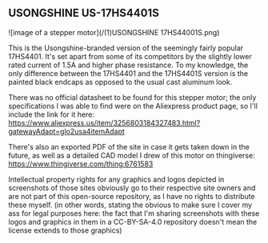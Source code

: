 ## USONGSHINE US-17HS4401S

![image of a stepper motor](/(1)USONGSHINE 17HS44001S.png)

This is the Usongshine-branded version of the seemingly fairly popular 17HS4401. It's set apart from some of its competitors by the slightly lower rated current of 1.5A and higher phase resistance. 
To my knowledge, the only difference between the 17HS4401 and the 17HS4401S version is the painted black endcaps as opposed to the usual cast aluminum look.

There was no official datasheet to be found for this stepper motor; the only specifications I was able to find were on the Aliexpress product page, so I'll include the link for it here:
https://www.aliexpress.us/item/3256803184327483.html?gatewayAdapt=glo2usa4itemAdapt

There's also an exported PDF of the site in case it gets taken down in the future, as well as a detailed CAD model I drew of this motor on thingiverse: https://www.thingiverse.com/thing:6761583

Intellectual property rights for any graphics and logos depicted in screenshots of those sites obviously go to their respective site owners and are not part of this open-source repository, as I have no rights to distribute these myself.
(in other words, stating the obvious to make sure I cover my ass for legal purposes here: the fact that I'm sharing screenshots with these logos and graphics in them in a CC-BY-SA-4.0 repository doesn't mean the license extends to those graphics)
